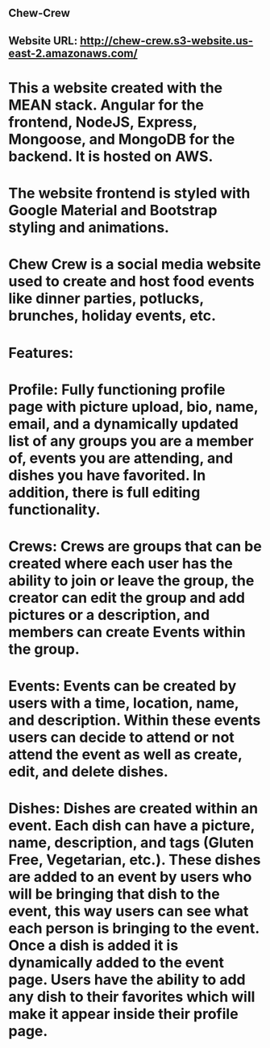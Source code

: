 ## Chew-Crew
## Website URL: http://chew-crew.s3-website.us-east-2.amazonaws.com/

# This a website created with the MEAN stack. Angular for the frontend, NodeJS, Express, Mongoose, and MongoDB for the backend. It is hosted on AWS.
# The website frontend is styled with Google Material and Bootstrap styling and animations.

# Chew Crew is a social media website used to create and host food events like dinner parties, potlucks, brunches, holiday events, etc.
# Features:
#     Profile: Fully functioning profile page with picture upload, bio, name, email, and a dynamically updated list of any groups you are a member of, events you are attending, and dishes you have favorited. In addition, there is full editing functionality.
#     Crews: Crews are groups that can be created where each user has the ability to join or leave the group, the creator can edit the group and add pictures or a description, and members can create Events within the group.
#     Events: Events can be created by users with a time, location, name, and description. Within these events users can decide to attend or not attend the event as well as create, edit, and delete dishes.
#     Dishes: Dishes are created within an event. Each dish can have a picture, name, description, and tags (Gluten Free, Vegetarian, etc.). These dishes are added to an event by users who will be bringing that dish to the event, this way users can see what each person is bringing to the event. Once a dish is added it is dynamically added to the event page. Users have the ability to add any dish to their favorites which will make it appear inside their profile page.
